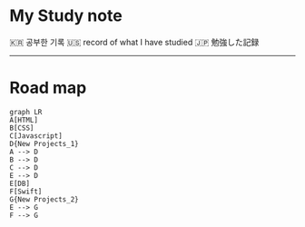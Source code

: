 # My Study note

🇰🇷 공부한 기록
🇺🇸 record of what I have studied
🇯🇵 勉強した記録

---
# Road map

```mermaid
graph LR
A[HTML]
B[CSS]
C[Javascript]
D{New Projects_1}
A --> D
B --> D
C --> D
E --> D
E[DB]
F[Swift]
G{New Projects_2}
E --> G
F --> G

```